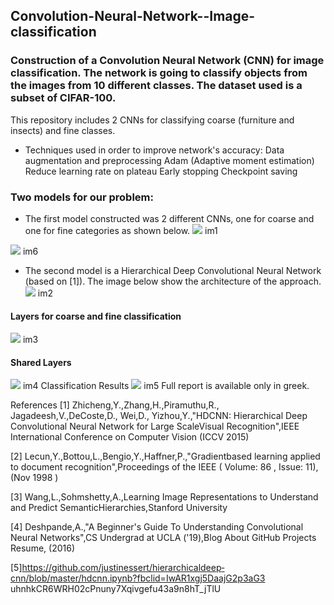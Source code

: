 ## Convolution-Neural-Network--Image-classification
### Construction of a Convolution Neural Network (CNN) for image classification.  The network is going to classify objects from the images from 10 different classes. The dataset used is a subset of CIFAR-100.


This repository includes 2 CNNs for classifying coarse (furniture and insects) and fine classes.

- Techniques used in order to improve network's accuracy:
 	Data augmentation and preprocessing
	Adam (Adaptive moment estimation)
	Reduce learning rate on plateau
	Early stopping
	Checkpoint saving

### Two models for our problem:
- The first model constructed was 2 different CNNs, one for coarse and one for fine categories as shown below.
![](https://pandao.github.io/editor.md/images/logos/editormd-logo-180x180.png)
im1

![](https://pandao.github.io/editor.md/images/logos/editormd-logo-180x180.png)
im6
- The second model is a Hierarchical Deep Convolutional Neural Network (based on [1]). The image below show the architecture of the approach.
![](https://pandao.github.io/editor.md/images/logos/editormd-logo-180x180.png)
im2
#### Layers for coarse and fine classification
![](https://pandao.github.io/editor.md/images/logos/editormd-logo-180x180.png)
im3
#### Shared Layers
![](https://pandao.github.io/editor.md/images/logos/editormd-logo-180x180.png)
im4
Classification Results
![](https://pandao.github.io/editor.md/images/logos/editormd-logo-180x180.png)
im5
Full report is available only in greek.





References
[1] Zhicheng,Y.,Zhang,Η.,Piramuthu,R., Jagadeesh,V.,DeCoste,D., Wei,D., Yizhou,Y.,"HD­CNN: Hierarchical
Deep Convolutional Neural Network for Large ScaleVisual Recognition",IEEE International Conference on
Computer Vision (ICCV 2015)

[2] Lecun,Y.,Bottou,L.,Bengio,Y.,Haffner,P.,"Gradient­based learning applied to document
recognition",Proceedings of the IEEE ( Volume: 86 , Issue: 11), (Nov 1998 )

[3] Wang,L.,Sohmshetty,A.,Learning Image Representations to Understand and Predict
SemanticHierarchies,Stanford University

[4] Deshpande,A.,"A Beginner's Guide To Understanding Convolutional Neural Networks",CS Undergrad at UCLA
('19),Blog About GitHub Projects Resume, (2016)

[5]https://github.com/justinessert/hierarchical­deep­cnn/blob/master/hdcnn.ipynb?fbclid=IwAR1xgj5DaajG2p3aG3
uhnhkCR6WRH02cPnuny7Xqivgefu43a9n8hT_jTlU
